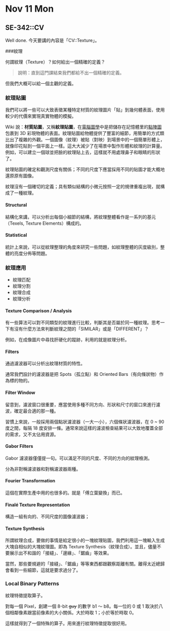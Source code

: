 # Nov 11 Mon

## SE-342::CV

Well done. 今天要講的內容是「CV::Texture」。

###紋理

何謂紋理（Texture）？如何給出一個精確的定義？

>   說明：直到這門課結束我們都給不出一個精確的定義。

但我們大概可以給一個主觀的定義。

### 紋理貼圖

我們可以將一些可以大致表徵某種特定材質的紋理圖片「貼」到幾何體表面，使用較少的代價來實現真實物體的模擬。

Wiki 說：**材質貼圖**，又稱**紋理貼圖**，在[電腦圖學](https://zh.wikipedia.org/wiki/计算机图形学)中是把儲存在記憶體里的[點陣圖](https://zh.wikipedia.org/wiki/位图)包裹到 3D 彩現物體的表面。紋理貼圖給物體提供了豐富的細節，用簡單的方式類比出了複雜的外觀。一個圖像（紋理）被貼（對映）到場景中的一個簡單形體上，就像印花貼到一個平面上一樣。這大大減少了在場景中製作形體和紋理的計算量。例如，可以建立一個球並把臉的紋理貼上去，這樣就不用處理鼻子和眼睛的形狀了。

紋理貼圖的確定和觀測尺度有關係；不同的尺度下應當採用不同的貼圖才能大概地還原原有圖像。

紋理沒有一個確切的定義；具有類似結構的小微元按照一定的規律重複出現，就構成了一種紋理。

#### Structural

結構化來講，可以分析出每個小細節的結構，將紋理整體看作是一系列的基元（Texels, Texture Elements）構成的。

#### Statistical

統計上來說，可以從紋理整理的角度來研究一些問題，如紋理整體的灰度級別，整體的亮度分佈等問題。



### 紋理應用

*   紋理匹配
*   紋理分割
*   紋理合成
*   紋理分析

#### Texture Comparison / Analysis

有一些算法可以對不同類型的紋理進行比較，判斷其是否屬於同一種紋理。思考一下有沒有什麼方法來判斷紋理之間的「SIMILAR」或是「DIFFERENT」？

例如，在成像圖片中尋找肝硬化的蹤跡，利用的就是紋理分析。

#### Filters

通過濾波器可以分析出紋理材質的特性。

通常我們設計的濾波器是把 Spots（孤立點）和 Oriented Bars（有向條狀物）作為標的物的。

#### Filter Window

留意到，濾波窗口很重要，應當使用多種不同方向、形狀和尺寸的窗口來進行濾波，確定最合適的那一種。

習慣上來說，一般採用兩個點狀濾波器（一大一小），六個條狀濾波器，在 0 ~ 90 度之間，每隔 18 度安排一條。通常來說這樣的濾波檢查結果可以大致地覆蓋全部的需求，又不太佔用資源。

#### Gabor Filters

Gabor 濾波器僅僅提一句。可以滿足不同的尺度、不同的方向的紋理檢測。

分為非對稱濾波器和對稱濾波器兩種。

#### Fourier Transformation

這個在實際生產中用的也很多的。就是「傅立葉變換」而已。

#### Finalé Texture Representation

構造一組有向的、不同尺度的圖像濾波器；

#### Texture Synthesis

所謂紋理合成，要做的事情是給定很小的一塊紋理貼圖，我們利用這一塊輸入生成大塊自相似的大塊紋理圖。即為 Texture Synthesis（紋理合成）。並且，儘量不要展示出不和諧的「接縫」、「邊緣」、「鋸齒」等效果。

當然，那些要規避的「接縫」、「鋸齒」等等東西都跟觀察距離有關。離得太近總歸會看到一些細節，這就是要求過分了。

### Local Binary Patterns

紋理特徵提取算子。

對每一個 Pixel，創建一個 8-bit ~~guy~~ 的數字 b1 ～ b8。每一位的 0 或 1 取決於八個相鄰像素跟當前像素的大小關係。大於時取 1；小於等於時取 0。

這樣就得到了一個特殊的算子。用來進行紋理特徵提取很好用。